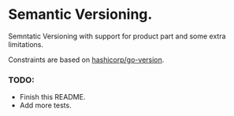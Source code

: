 # Semantic Versioning.

Semntatic Versioning with support for product part and some extra limitations.

Constraints are based on [hashicorp/go-version](https://github.com/hashicorp/go-version).



### TODO:
 - Finish this README.
 - Add more tests.
